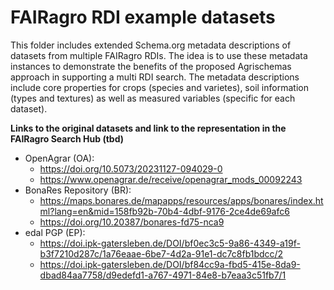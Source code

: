 
# FAIRagro RDI example datasets
This folder includes extended Schema.org metadata descriptions of datasets from multiple FAIRagro RDIs. The idea is to use these metadata instances to demonstrate the benefits of the proposed Agrischemas approach in supporting a multi RDI search. The metadata descriptions include core properties for crops (species and varietes), soil information (types and textures) as well as measured variables (specific for each dataset).

**Links to the original datasets and link to the representation in the FAIRagro Search Hub (tbd)**
- OpenAgrar (OA):
	- https://doi.org/10.5073/20231127-094029-0
	- https://www.openagrar.de/receive/openagrar_mods_00092243
- BonaRes Repository (BR):
	- https://maps.bonares.de/mapapps/resources/apps/bonares/index.html?lang=en&mid=158fb92b-70b4-4dbf-9176-2ce4de69afc6
	- https://doi.org/10.20387/bonares-fd75-nca9
- edal PGP (EP):
	- https://doi.ipk-gatersleben.de/DOI/bf0ec3c5-9a86-4349-a19f-b3f7210d287c/1a76eaae-6be7-4d2a-91e1-dc7c8fb1bdcc/2
	- https://doi.ipk-gatersleben.de/DOI/bf84cc9a-fbd5-415e-8da9-dbad84aa7758/d9edefd1-a767-4971-84e8-b7eaa3c51fb7/1


